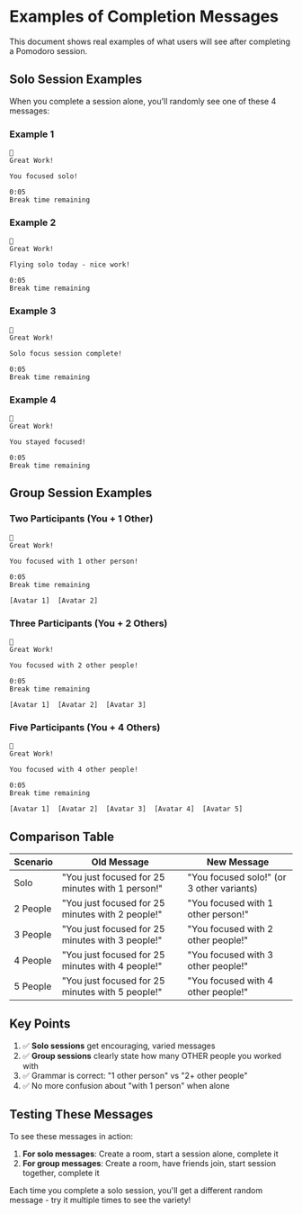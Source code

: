 # Examples of Completion Messages

This document shows real examples of what users will see after completing a Pomodoro session.

## Solo Session Examples

When you complete a session alone, you'll randomly see one of these 4 messages:

### Example 1
```
🎉
Great Work!

You focused solo!

0:05
Break time remaining
```

### Example 2
```
🎉
Great Work!

Flying solo today - nice work!

0:05
Break time remaining
```

### Example 3
```
🎉
Great Work!

Solo focus session complete!

0:05
Break time remaining
```

### Example 4
```
🎉
Great Work!

You stayed focused!

0:05
Break time remaining
```

## Group Session Examples

### Two Participants (You + 1 Other)
```
🎉
Great Work!

You focused with 1 other person!

0:05
Break time remaining

[Avatar 1]  [Avatar 2]
```

### Three Participants (You + 2 Others)
```
🎉
Great Work!

You focused with 2 other people!

0:05
Break time remaining

[Avatar 1]  [Avatar 2]  [Avatar 3]
```

### Five Participants (You + 4 Others)
```
🎉
Great Work!

You focused with 4 other people!

0:05
Break time remaining

[Avatar 1]  [Avatar 2]  [Avatar 3]  [Avatar 4]  [Avatar 5]
```

## Comparison Table

| Scenario | Old Message | New Message |
|----------|-------------|-------------|
| Solo | "You just focused for 25 minutes with 1 person!" | "You focused solo!" (or 3 other variants) |
| 2 People | "You just focused for 25 minutes with 2 people!" | "You focused with 1 other person!" |
| 3 People | "You just focused for 25 minutes with 3 people!" | "You focused with 2 other people!" |
| 4 People | "You just focused for 25 minutes with 4 people!" | "You focused with 3 other people!" |
| 5 People | "You just focused for 25 minutes with 5 people!" | "You focused with 4 other people!" |

## Key Points

1. ✅ **Solo sessions** get encouraging, varied messages
2. ✅ **Group sessions** clearly state how many OTHER people you worked with
3. ✅ Grammar is correct: "1 other person" vs "2+ other people"
4. ✅ No more confusion about "with 1 person" when alone

## Testing These Messages

To see these messages in action:

1. **For solo messages**: Create a room, start a session alone, complete it
2. **For group messages**: Create a room, have friends join, start session together, complete it

Each time you complete a solo session, you'll get a different random message - try it multiple times to see the variety!
